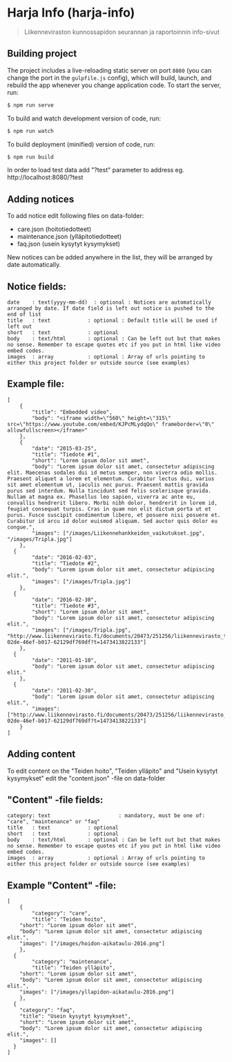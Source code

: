 
# Harja Info (harja-info)

> Liikenneviraston kunnossapidon seurannan ja raportoinnin info-sivut


## Building project

The project includes a live-reloading static server on port `8080` (you can change the port in the `gulpfile.js` config), which will build, launch, and rebuild the app whenever you change application code. To start the server, run:

```bash
$ npm run serve
```

To build and watch development version of code, run:

```bash
$ npm run watch
```

To build deployment (minified) version of code, run:

```bash
$ npm run build
```

In order to load test data add "?test" parameter to address eg. http://localhost:8080/?test


## Adding notices

To add notice edit following files on data-folder:
- care.json (hoitotiedotteet)
- maintenance.json (ylläpitotiedotteet)
- faq.json  (usein kysytyt kysymykset)

New notices can be added anywhere in the list, they will be arranged by date automatically.


## Notice fields:

```
date    : text(yyyy-mm-dd)  : optional : Notices are automatically arranged by date. If date field is left out notice is pushed to the end of list
title   : text            : optional : Default title will be used if left out
short   : text            : optional
body    : text/html       : optional : Can be left out but that makes no sense. Remember to escape quotes etc if you put in html like video embed codes.
images  : array           : optional : Array of urls pointing to either this project folder or outside source (see examples)
```


## Example file:
```
[
	{
		"title": "Embedded video",
		"body": "<iframe width=\"560\" height=\"315\" src=\"https://www.youtube.com/embed/KJPcMLydqQo\" frameborder=\"0\" allowfullscreen></iframe>"
	},
	{
		"date": "2015-03-25",
		"title": "Tiedote #1",
		"short": "Lorem ipsum dolor sit amet",
		"body": "Lorem ipsum dolor sit amet, consectetur adipiscing elit. Maecenas sodales dui id metus semper, non viverra odio mollis. Praesent aliquet a lorem et elementum. Curabitur lectus dui, varius sit amet elementum ut, iaculis nec purus. Praesent mattis gravida purus sed interdum. Nulla tincidunt sed felis scelerisque gravida. Nullam at magna ex. Phasellus leo sapien, viverra ac ante eu, convallis hendrerit libero. Morbi nibh dolor, hendrerit in lorem id, feugiat consequat turpis. Cras in quam non elit dictum porta ut et purus. Fusce suscipit condimentum libero, et posuere nisi posuere et. Curabitur id arcu id dolor euismod aliquam. Sed auctor quis dolor eu congue.",
		"images": ["/images/Liikennehankkeiden_vaikutukset.jpg", "/images/Tripla.jpg"]
	},
  {
		"date": "2016-02-03",
		"title": "Tiedote #2",
		"body": "Lorem ipsum dolor sit amet, consectetur adipiscing elit.",
		"images": ["/images/Tripla.jpg"]
	},
  {
		"date": "2016-02-30",
		"title": "Tiedote #3",
		"short": "Lorem ipsum dolor sit amet",
		"body": "Lorem ipsum dolor sit amet, consectetur adipiscing elit.",
		"images": ["/images/Tripla.jpg", "http://www.liikennevirasto.fi/documents/20473/251256/liikennevirasto_turvalaitehankinnat_2_web.jpg/f0b8b3b4-02de-46ef-b017-62129df769df?t=1473413822133"]
	},
  {
		"date": "2011-01-10",
		"body": "Lorem ipsum dolor sit amet, consectetur adipiscing elit."
	},
  {
		"date": "2011-02-30",
		"body": "Lorem ipsum dolor sit amet, consectetur adipiscing elit.",
		"images": ["http://www.liikennevirasto.fi/documents/20473/251256/liikennevirasto_turvalaitehankinnat_2_web.jpg/f0b8b3b4-02de-46ef-b017-62129df769df?t=1473413822133"]
	}
]
```


## Adding content

To edit content on the "Teiden hoito", "Teiden ylläpito" and "Usein kysytyt kysymykset" edit the "content.json" -file on data-folder


## "Content" -file fields:

```
category: text						: mandatory, must be one of: "care", "maintenance" or "faq"
title   : text            : optional
short   : text            : optional
body    : text/html       : optional : Can be left out but that makes no sense. Remember to escape quotes etc if you put in html like video embed codes.
images  : array           : optional : Array of urls pointing to either this project folder or outside source (see examples)
```


## Example "Content" -file:

```
[
	{
		"category": "care",
		"title": "Teiden hoito",
    "short": "Lorem ipsum dolor sit amet",
    "body": "Lorem ipsum dolor sit amet, consectetur adipiscing elit.",
    "images": ["/images/hoidon-aikataulu-2016.png"]
	},
  {
		"category": "maintenance",
		"title": "Teiden ylläpito",
    "short": "Lorem ipsum dolor sit amet",
    "body": "Lorem ipsum dolor sit amet, consectetur adipiscing elit.",
    "images": ["/images/yllapidon-aikataulu-2016.png"]
	},
  {
    "category": "faq",
    "title": "Usein kysytyt kysymykset",
    "short": "Lorem ipsum dolor sit amet",
    "body": "Lorem ipsum dolor sit amet, consectetur adipiscing elit.",
    "images": []
  }
]
```
